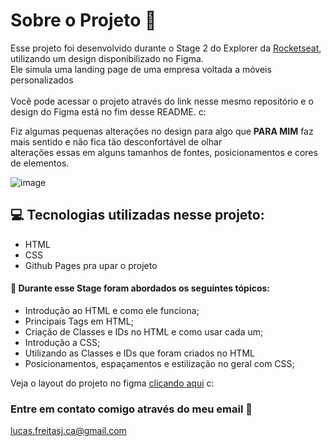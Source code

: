 # Sobre o Projeto 🚀

Esse projeto foi desenvolvido durante o Stage 2 do Explorer da [Rocketseat](https://rocketseat.com.br), utilizando um design disponibilizado no Figma. <br> Ele simula uma landing page de uma empresa voltada a móveis personalizados
<br>
<br>
Você pode acessar o projeto através do link nesse mesmo repositório e o design do Figma está no fim desse README. c:

Fiz algumas pequenas alterações no design para algo que <strong>PARA MIM</strong> faz mais sentido e não fica tão desconfortável de olhar <br> alterações essas em alguns tamanhos de fontes, posicionamentos e cores de elementos.

![image](https://user-images.githubusercontent.com/90655096/205921470-fe6c3c33-43d2-403e-9e87-193222d1f687.png)


## 💻 Tecnologias utilizadas nesse projeto:

- HTML
- CSS
- Github Pages pra upar o projeto

#### 📝 Durante esse Stage foram abordados os seguintes tópicos:

- Introdução ao HTML e como ele funciona;
- Principais Tags em HTML;
- Criação de Classes e IDs no HTML e como usar cada um;
- Introdução a CSS;
- Utilizando as Classes e IDs que foram criados no HTML
- Posicionamentos, espaçamentos e estilização no geral com CSS;

Veja o layout do projeto no figma [clicando aqui](https://www.figma.com/file/bSHd2aDjMqp6XztHZmVFnR/Explorer---Projeto-01-(Copy)?node-id=0%3A1&t=KZSFJgwlGuHNpZir-0) c:

### Entre em contato comigo através do meu email :purple_heart:

lucas.freitasj.ca@gmail.com

